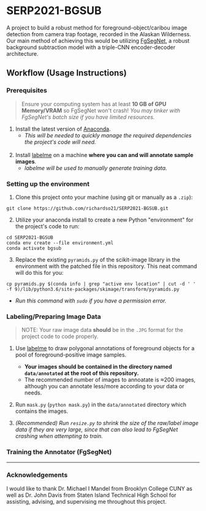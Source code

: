 # SERP2021-BGSUB

A project to build a robust method for foreground-object/caribou image detection from camera trap footage, recorded in the Alaskan Wilderness. Our main method of achieving this would be utilizing [FgSegNet](https://github.com/lim-anggun/FgSegNet), a robust background subtraction model with a triple-CNN encoder-decoder architecture.

## Workflow (Usage Instructions)

### Prerequisites

> Ensure your computing system has at least **10 GB of GPU Memory/VRAM** so FgSegNet won't crash! _You may tinker with FgSegNet's batch size if you have limited resources._

1. Install the latest version of [Anaconda](https://www.anaconda.com/products/individual).
    - _This will be needed to quickly manage the required dependencies the project's code will need._  
       &nbsp;
2. Install [labelme](https://github.com/wkentaro/labelme) on a machine **where you can and will annotate sample images**.
    - _labelme will be used to manually generate training data._

### Setting up the environment

1. Clone this project onto your machine (using git or manually as a `.zip`):

```
git clone https://github.com/richardso21/SERP2021-BGSUB.git
```

2. Utilize your anaconda install to create a new Python "environment" for the project's code to run:

```
cd SERP2021-BGSUB
conda env create --file environment.yml
conda activate bgsub
```

3. Replace the existing `pyramids.py` of the scikit-image library in the environment with the patched file in this repository. This neat command will do this for you:

```
cp pyramids.py $(conda info | grep "active env location" | cut -d ' ' -f 9)/lib/python3.6/site-packages/skimage/transform/pyramids.py
```

-   _Run this command with `sudo` if you have a permission error._

### Labeling/Preparing Image Data

> NOTE: Your raw image data **should** be in the `.JPG` format for the project code to code properly.

1. Use [labelme](https://github.com/wkentaro/labelme) to draw polygonal annotations of foreground objects for a pool of foreground-positive image samples.

    -   **Your images should be contained in the directory named `data/annotated` at the root of this repository.**
    -   The recommended number of images to annoatate is ≈200 images, although you can annotate less/more according to your data or needs.

2. Run `mask.py` (`python mask.py`) in the `data/annotated` directory which contains the images.

3. _(Recommended) Run `resize.py` to shrink the size of the raw/label image data if they are very large, since that can also lead to FgSegNet crashing when attempting to train._

### Training the Annotator (FgSegNet)


---

### Acknowledgements

I would like to thank Dr. Michael I Mandel from Brooklyn College CUNY as well as Dr. John Davis from Staten Island Technical High School for assisting, advising, and supervising me throughout this project.
